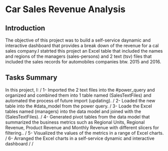 # Car Sales Revenue Analysis
## Introduction
The objective of this project was to build a self-service daynamic and interactive dashboard that provides a break down of the revenue for a cal sales company.I statrted this project an Excel table that included the names and regions of the managers (sales-persons) and 2 text (tsv) files that included the sales records for automobiles companies btw. 2015 and 2016. 


## Tasks Summary
In this project, I:
/
1- Imported the 2 text files into the #power_query and organized and combined them into 1 table named (SalesTextFiles) and automated the process of future import (updating).
/
2- Loaded the new table into the #data_model from the power query.
/
3- Loade the Excel tables named (managers) into the data model and joined with the (SalesTextFiles).
/
4- Generated pivot tables from the data model that summarized the business metrics such as Regional Units, Regional Revenue, Product Revenue and Monthly Revenue  with different slicers for filtering..
/
5- Visualized the values of the metrics in a range of Excel charts.
/
6- Arranged the Excel charts in a self-service dynamic and interactive dashboard
/
/



